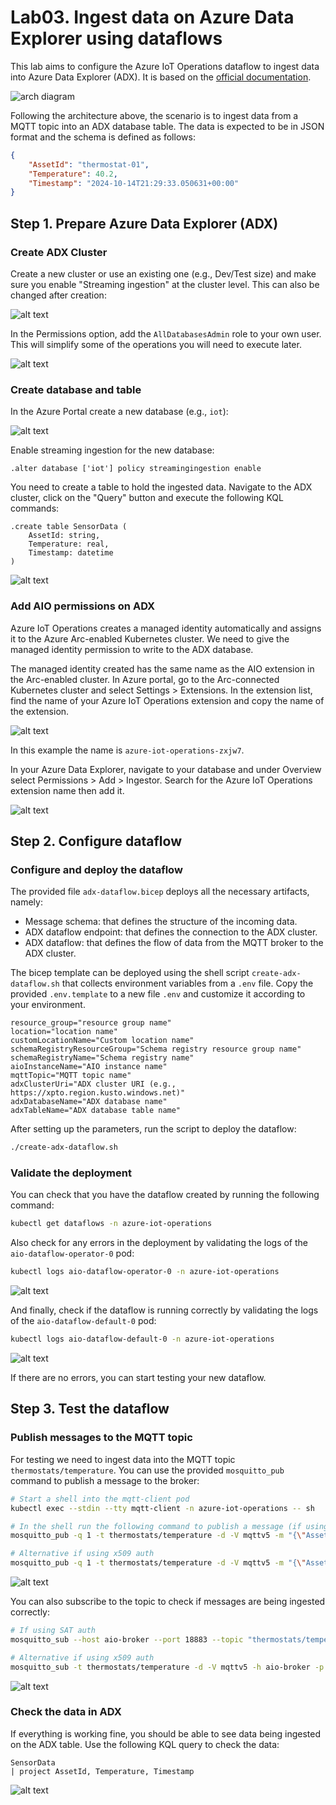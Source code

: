 # Lab03. Ingest data on Azure Data Explorer using dataflows

This lab aims to configure the Azure IoT Operations dataflow to ingest data into Azure Data Explorer (ADX). It is based on the [official documentation](https://learn.microsoft.com/en-us/azure/iot-operations/connect-to-cloud/howto-configure-adx-endpoint).

![arch diagram](docs/assets/arch.png)

Following the architecture above, the scenario is to ingest data from a MQTT topic into an ADX database table. The data is expected to be in JSON format and the schema is defined as follows:

```json
{
    "AssetId": "thermostat-01",
    "Temperature": 40.2,
    "Timestamp": "2024-10-14T21:29:33.050631+00:00"
}
```


## Step 1. Prepare Azure Data Explorer (ADX)

### Create ADX Cluster

Create a new cluster or use an existing one (e.g., Dev/Test size) and make sure you enable "Streaming ingestion" at the cluster level. This can also be changed after creation:

![alt text](docs/assets/ingestion.png)

In the Permissions option, add the `AllDatabasesAdmin` role to your own user. This will simplify some of the operations you will need to execute later.

![alt text](docs/assets/left-hand-menu.png)


### Create database and table

In the Azure Portal create a new database (e.g., `iot`):

![alt text](docs/assets/db.png)

Enable streaming ingestion for the new database:

```kql	
.alter database ['iot'] policy streamingingestion enable
```

You need to create a table to hold the ingested data. Navigate to the ADX cluster, click on the "Query" button and execute the following KQL commands:

```kql	
.create table SensorData (
    AssetId: string,
    Temperature: real,
    Timestamp: datetime
)
```

![alt text](docs/assets/table.png)


### Add AIO permissions on ADX

Azure IoT Operations creates a managed identity automatically and assigns it to the Azure Arc-enabled Kubernetes cluster. We need to give the managed identity permission to write to the ADX database.

The managed identity created has the same name as the AIO extension in the Arc-enabled cluster. In Azure portal, go to the Arc-connected Kubernetes cluster and select Settings > Extensions. In the extension list, find the name of your Azure IoT Operations extension and copy the name of the extension.

![alt text](docs/assets/extensions.png)

In this example the name is `azure-iot-operations-zxjw7`.

In your Azure Data Explorer, navigate to your database and under Overview select Permissions > Add > Ingestor. Search for the Azure IoT Operations extension name then add it.

![alt text](docs/assets/permissions.png)


## Step 2. Configure dataflow

### Configure and deploy the dataflow

The provided file `adx-dataflow.bicep` deploys all the necessary artifacts, namely:
- Message schema: that defines the structure of the incoming data.
- ADX dataflow endpoint: that defines the connection to the ADX cluster.
- ADX dataflow: that defines the flow of data from the MQTT broker to the ADX cluster.

The bicep template can be deployed using the shell script `create-adx-dataflow.sh` that collects environment variables from a `.env` file. Copy the provided `.env.template` to a new file `.env` and customize it according to your environment.

```
resource_group="resource group name"
location="location name"
customLocationName="Custom location name"
schemaRegistryResourceGroup="Schema registry resource group name"
schemaRegistryName="Schema registry name"
aioInstanceName="AIO instance name"
mqttTopic="MQTT topic name"
adxClusterUri="ADX cluster URI (e.g., https://xpto.region.kusto.windows.net)"
adxDatabaseName="ADX database name"
adxTableName="ADX database table name"
```

After setting up the parameters, run the script to deploy the dataflow:

```bash
./create-adx-dataflow.sh
```

### Validate the deployment

You can check that you have the dataflow created by running the following command:

```bash
kubectl get dataflows -n azure-iot-operations
```

Also check for any errors in the deployment by validating the logs of the `aio-dataflow-operator-0` pod:

```bash
kubectl logs aio-dataflow-operator-0 -n azure-iot-operations
```

![alt text](docs/assets/operator.png)

And finally, check if the dataflow is running correctly by validating the logs of the `aio-dataflow-default-0` pod:

```bash
kubectl logs aio-dataflow-default-0 -n azure-iot-operations
```

![alt text](docs/assets/dataflow.png)

If there are no errors, you can start testing your new dataflow.


## Step 3. Test the dataflow

### Publish messages to the MQTT topic

For testing we need to ingest data into the MQTT topic `thermostats/temperature`. You can use the provided `mosquitto_pub` command to publish a message to the broker:

```bash
# Start a shell into the mqtt-client pod
kubectl exec --stdin --tty mqtt-client -n azure-iot-operations -- sh

# In the shell run the following command to publish a message (if using SAT auth)
mosquitto_pub -q 1 -t thermostats/temperature -d -V mqttv5 -m "{\"AssetId\":\"thermostat-01\",\"Temperature\":40.2,\"Timestamp\":\"2024-10-14T21:29:33.050631+00:00\"}" -i thermostat -h aio-broker -p 18883 --cafile /var/run/certs/ca.crt -D CONNECT authentication-method 'K8S-SAT' -D CONNECT authentication-data $(cat /var/run/secrets/tokens/broker-sat)

# Alternative if using x509 auth
mosquitto_pub -q 1 -t thermostats/temperature -d -V mqttv5 -m "{\"AssetId\":\"thermostat-01\",\"Temperature\":40.2,\"Timestamp\":\"2024-10-14T21:29:33.050631+00:00\"}" -i thermostat -h aio-broker -p 18883 --cert /tmp/foo.crt --key /tmp/foo.key --cafile /tmp/chain_server_client.pem
```

![alt text](docs/assets/publish.png)

You can also subscribe to the topic to check if messages are being ingested correctly:

```bash
# If using SAT auth
mosquitto_sub --host aio-broker --port 18883 --topic "thermostats/temperature" -v --debug --cafile /var/run/certs/ca.crt -D CONNECT authentication-method 'K8S-SAT' -D CONNECT authentication-data $(cat /var/run/secrets/tokens/broker-sat)

# Alternative if using x509 auth
mosquitto_sub -t thermostats/temperature -d -V mqttv5 -h aio-broker -p 18883 --cert /tmp/foo.crt --key /tmp/foo.key --cafile /tmp/chain_server_client.pem
```

![alt text](docs/assets/subscribe.png)

### Check the data in ADX

If everything is working fine, you should be able to see data being ingested on the ADX table. Use the following KQL query to check the data:

```kql
SensorData
| project AssetId, Temperature, Timestamp
```

![alt text](docs/assets/output.png)

